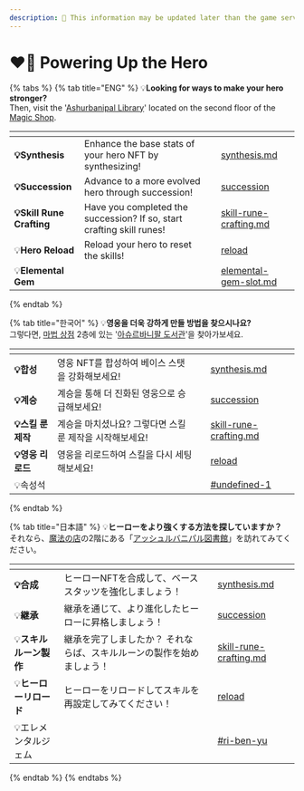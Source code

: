 ```yaml
---
description: 🛑 This information may be updated later than the game server data.
---
```


# ❤️‍🔥 Powering Up the Hero

{% tabs %}
{% tab title="ENG" %}
💡**Looking for ways to make your hero stronger?** \
Then, visit the '[Ashurbanipal Library](../../field-info/rotten-hill/magic-shop/ashurbanipal-library/)' located on the second floor of the [Magic Shop](../../field-info/rotten-hill/magic-shop/).

<table data-view="cards"><thead><tr><th></th><th></th><th></th><th data-hidden data-card-target data-type="content-ref"></th></tr></thead><tbody><tr><td><strong>💡Synthesis</strong></td><td>Enhance the base stats of your hero NFT by synthesizing!</td><td></td><td><a href="synthesis.md">synthesis.md</a></td></tr><tr><td><strong>💡Succession</strong></td><td>Advance to a more evolved hero through succession!</td><td></td><td><a href="succession/">succession</a></td></tr><tr><td><strong>💡Skill Rune Crafting</strong></td><td>Have you completed the succession? If so, start crafting skill runes!</td><td></td><td><a href="succession/skill-rune-crafting.md">skill-rune-crafting.md</a></td></tr><tr><td>💡<strong>Hero Reload</strong></td><td>Reload your hero to reset the skills!</td><td></td><td><a href="reload/">reload</a></td></tr><tr><td>💡<strong>Elemental Gem</strong></td><td></td><td></td><td><a href="succession/elemental-gem-slot.md">elemental-gem-slot.md</a></td></tr></tbody></table>
{% endtab %}

{% tab title="한국어" %}
💡**영웅을 더욱 강하게 만들 방법을 찾으시나요?**\
그렇다면, [마법 상점](../../field-info/rotten-hill/magic-shop/) 2층에 있는 '[아슈르바니팔 도서관](../../field-info/rotten-hill/magic-shop/ashurbanipal-library/)'을 찾아가보세요.

<table data-view="cards"><thead><tr><th></th><th></th><th></th><th data-hidden data-card-target data-type="content-ref"></th></tr></thead><tbody><tr><td><strong>💡합성</strong></td><td>영웅 NFT를 합성하여 베이스 스탯을 강화해보세요!</td><td></td><td><a href="synthesis.md">synthesis.md</a></td></tr><tr><td><strong>💡계승</strong></td><td>계승을 통해 더 진화된 영웅으로 승급해보세요!</td><td></td><td><a href="succession/">succession</a></td></tr><tr><td><strong>💡스킬 룬 제작</strong></td><td>계승을 마치셨나요? 그렇다면 스킬룬 제작을 시작해보세요!</td><td></td><td><a href="succession/skill-rune-crafting.md">skill-rune-crafting.md</a></td></tr><tr><td><strong>💡영웅 리로드</strong></td><td>영웅을 리로드하여 스킬을 다시 세팅해보세요!</td><td></td><td><a href="reload/">reload</a></td></tr><tr><td>💡속성석</td><td></td><td></td><td><a href="succession/elemental-gem-slot.md#undefined-1">#undefined-1</a></td></tr></tbody></table>
{% endtab %}

{% tab title="日本語" %}
💡**ヒーローをより強くする方法を探していますか？** \
それなら、[魔法の店](../../field-info/rotten-hill/magic-shop/)の2階にある「[アッシュルバニパル図書館](../../field-info/rotten-hill/magic-shop/ashurbanipal-library/)」を訪れてみてください。

<table data-view="cards"><thead><tr><th></th><th></th><th></th><th data-hidden data-card-target data-type="content-ref"></th></tr></thead><tbody><tr><td><strong>💡合成</strong></td><td>ヒーローNFTを合成して、ベーススタッツを強化しましょう！</td><td></td><td><a href="synthesis.md">synthesis.md</a></td></tr><tr><td>💡<strong>継承</strong></td><td>継承を通じて、より進化したヒーローに昇格しましょう！</td><td></td><td><a href="succession/">succession</a></td></tr><tr><td>💡<strong>スキルルーン製作</strong></td><td>継承を完了しましたか？ それならば、スキルルーンの製作を始めましょう！</td><td></td><td><a href="succession/skill-rune-crafting.md">skill-rune-crafting.md</a></td></tr><tr><td>💡<strong>ヒーローリロード</strong></td><td>ヒーローをリロードしてスキルを再設定してみてください！</td><td></td><td><a href="reload/">reload</a></td></tr><tr><td>💡エレメンタルジェム</td><td></td><td></td><td><a href="succession/elemental-gem-slot.md#ri-ben-yu">#ri-ben-yu</a></td></tr></tbody></table>
{% endtab %}
{% endtabs %}

